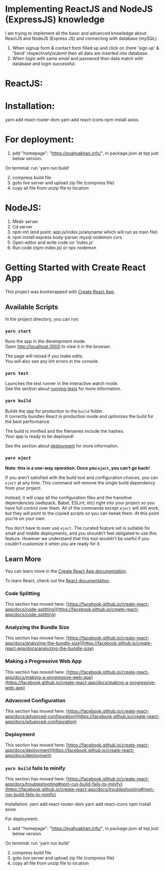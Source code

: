 # Implementing ReactJS and NodeJS (ExpressJS) knowledge

I am trying to implement all the basic and advanced knowledge about ReactJS and NodeJS (Express JS) and connecting with database (mySQL).
1. When signup form & contact form filled up and click on (here 'sign up' & 'Send' respectively)submit then all data are inserted into database.
2. When login with same email and password then data match with database and login successful.

# ReactJS:
# Installation:
yarn add react-router-dom
yarn add react-icons
npm install axios

# For deployment:
1. add   "homepage": "https://eyahyakhan.info/", in package.json at top just below version.

On terminal: run 'yarn run build'

2. compress build file
3. goto live server and upload zip file (compress file)
4. copy all file from unzip file to location

# NodeJS:
1.	Mkdir server
2.	Cd server
3.	npm init (end point: app.js/index.js/anyname which will run as main file)
4.	npm install express body-parser mysql nodemon cors
5.	Open editor and write code on 'index.js'
6.	Run code (npm index.js) or npx nodemon



# Getting Started with Create React App

This project was bootstrapped with [Create React App](https://github.com/facebook/create-react-app).

## Available Scripts

In the project directory, you can run:

### `yarn start`

Runs the app in the development mode.\
Open [http://localhost:3000](http://localhost:3000) to view it in the browser.

The page will reload if you make edits.\
You will also see any lint errors in the console.

### `yarn test`

Launches the test runner in the interactive watch mode.\
See the section about [running tests](https://facebook.github.io/create-react-app/docs/running-tests) for more information.

### `yarn build`

Builds the app for production to the `build` folder.\
It correctly bundles React in production mode and optimizes the build for the best performance.

The build is minified and the filenames include the hashes.\
Your app is ready to be deployed!

See the section about [deployment](https://facebook.github.io/create-react-app/docs/deployment) for more information.

### `yarn eject`

**Note: this is a one-way operation. Once you `eject`, you can’t go back!**

If you aren’t satisfied with the build tool and configuration choices, you can `eject` at any time. This command will remove the single build dependency from your project.

Instead, it will copy all the configuration files and the transitive dependencies (webpack, Babel, ESLint, etc) right into your project so you have full control over them. All of the commands except `eject` will still work, but they will point to the copied scripts so you can tweak them. At this point you’re on your own.

You don’t have to ever use `eject`. The curated feature set is suitable for small and middle deployments, and you shouldn’t feel obligated to use this feature. However we understand that this tool wouldn’t be useful if you couldn’t customize it when you are ready for it.

## Learn More

You can learn more in the [Create React App documentation](https://facebook.github.io/create-react-app/docs/getting-started).

To learn React, check out the [React documentation](https://reactjs.org/).

### Code Splitting

This section has moved here: [https://facebook.github.io/create-react-app/docs/code-splitting](https://facebook.github.io/create-react-app/docs/code-splitting)

### Analyzing the Bundle Size

This section has moved here: [https://facebook.github.io/create-react-app/docs/analyzing-the-bundle-size](https://facebook.github.io/create-react-app/docs/analyzing-the-bundle-size)

### Making a Progressive Web App

This section has moved here: [https://facebook.github.io/create-react-app/docs/making-a-progressive-web-app](https://facebook.github.io/create-react-app/docs/making-a-progressive-web-app)

### Advanced Configuration

This section has moved here: [https://facebook.github.io/create-react-app/docs/advanced-configuration](https://facebook.github.io/create-react-app/docs/advanced-configuration)

### Deployment

This section has moved here: [https://facebook.github.io/create-react-app/docs/deployment](https://facebook.github.io/create-react-app/docs/deployment)

### `yarn build` fails to minify

This section has moved here: [https://facebook.github.io/create-react-app/docs/troubleshooting#npm-run-build-fails-to-minify](https://facebook.github.io/create-react-app/docs/troubleshooting#npm-run-build-fails-to-minify)



Installation:
yarn add react-router-dom
yarn add react-icons
npm install axios

For deployment:
1. add   "homepage": "https://eyahyakhan.info/", in package.json at top just below version.

On terminal: run 'yarn run build'

2. compress build file
3. goto live server and upload zip file (compress file)
4. copy all file from unzip file to location